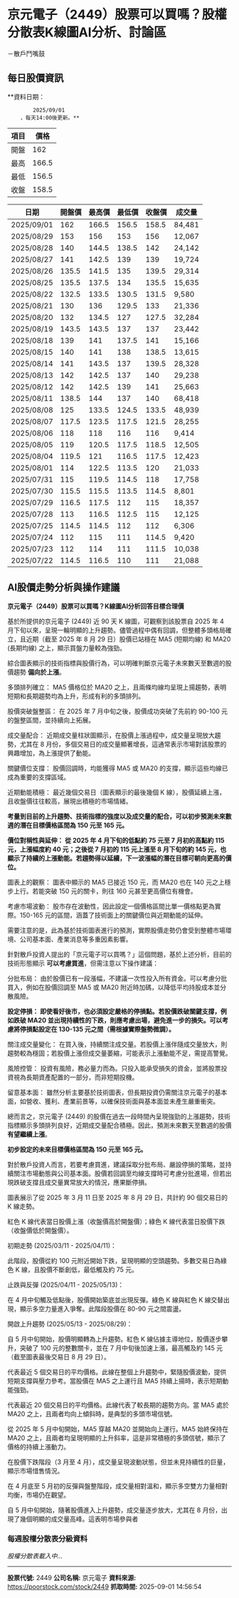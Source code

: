 # 京元電子（2449）股票可以買嗎？股權分散表K線圖AI分析、討論區
－散戶鬥嘴鼓

## 每日股價資訊

**資料日期：
        
            2025/09/01
        ，每天14:00後更新。**

| 項目 | 價格 |
|------|------|
| 開盤 | 162 |
| 最高 | 166.5 |
| 最低 | 156.5 |
| 收盤 | 158.5 |

| 日期 | 開盤價 | 最高價 | 最低價 | 收盤價 | 成交量 |
|------|--------|--------|--------|--------|--------|
| 2025/09/01 | 162 | 166.5 | 156.5 | 158.5 | 84,481 |
| 2025/08/29 | 153 | 156 | 153 | 156 | 12,067 |
| 2025/08/28 | 140 | 144.5 | 138.5 | 142 | 24,142 |
| 2025/08/27 | 141 | 142.5 | 139 | 139 | 19,724 |
| 2025/08/26 | 135.5 | 141.5 | 135 | 139.5 | 29,314 |
| 2025/08/25 | 135.5 | 137.5 | 134 | 135.5 | 15,635 |
| 2025/08/22 | 132.5 | 133.5 | 130.5 | 131.5 | 9,580 |
| 2025/08/21 | 130 | 136 | 129.5 | 133 | 21,336 |
| 2025/08/20 | 132 | 134.5 | 127 | 127.5 | 32,284 |
| 2025/08/19 | 143.5 | 143.5 | 137 | 137 | 23,442 |
| 2025/08/18 | 139 | 141 | 137.5 | 141 | 15,166 |
| 2025/08/15 | 140 | 141 | 138 | 138.5 | 13,615 |
| 2025/08/14 | 141 | 143.5 | 137 | 139.5 | 28,328 |
| 2025/08/13 | 142 | 142.5 | 137 | 140 | 29,238 |
| 2025/08/12 | 142 | 142.5 | 139 | 141 | 25,663 |
| 2025/08/11 | 138.5 | 144 | 137 | 140 | 68,418 |
| 2025/08/08 | 125 | 133.5 | 124.5 | 133.5 | 48,939 |
| 2025/08/07 | 117.5 | 123.5 | 117.5 | 121.5 | 28,255 |
| 2025/08/06 | 118 | 118 | 116 | 116 | 9,414 |
| 2025/08/05 | 119 | 120.5 | 117.5 | 118.5 | 12,505 |
| 2025/08/04 | 119.5 | 121 | 116.5 | 117.5 | 12,423 |
| 2025/08/01 | 114 | 122.5 | 113.5 | 120 | 21,033 |
| 2025/07/31 | 115 | 119.5 | 114.5 | 118 | 17,758 |
| 2025/07/30 | 115.5 | 115.5 | 113.5 | 114.5 | 8,801 |
| 2025/07/29 | 116.5 | 117.5 | 112 | 115 | 18,357 |
| 2025/07/28 | 113 | 116.5 | 112.5 | 115 | 12,125 |
| 2025/07/25 | 114.5 | 114.5 | 112 | 112 | 6,306 |
| 2025/07/24 | 112 | 115 | 111 | 114.5 | 9,420 |
| 2025/07/23 | 112 | 114 | 111 | 111.5 | 10,038 |
| 2025/07/22 | 114.5 | 116.5 | 110 | 111 | 21,088 |

## AI股價走勢分析與操作建議

**京元電子（2449）股票可以買嗎？K線圖AI分析回答目標合理價**

基於所提供的京元電子 (2449) 近 90 天 K 線圖，可觀察到該股票自 2025 年 4 月下旬以來，呈現一輪明顯的上升趨勢。儘管過程中偶有回調，但整體多頭格局確立，且近期（截至 2025 年 8 月 29 日）股價已站穩在 MA5 (短期均線) 和 MA20 (長期均線) 之上，顯示買盤力量較為強勁。

綜合圖表顯示的技術指標與股價行為，可以明確判斷京元電子未來數天至數週的股價趨勢 **偏向於上漲**。

多頭排列確立： MA5 價格位於 MA20 之上，且兩條均線均呈現上揚趨勢，表明短期和長期趨勢均為上升，形成有利的多頭排列。

股價突破盤整區： 在 2025 年 7 月中旬之後，股價成功突破了先前約 90-100 元的盤整區間，並持續向上拓展。

成交量配合： 近期成交量柱狀圖顯示，在股價上漲過程中，成交量呈現放大趨勢，尤其在 8 月份，多個交易日的成交量顯著增長，這通常表示市場對該股票的興趣增加，為上漲提供了動能。

關鍵價位支撐： 股價回調時，均能獲得 MA5 或 MA20 的支撐，顯示這些均線已成為重要的支撐區域。

近期動能積極： 最近幾個交易日（圖表顯示的最後幾個 K 線），股價延續上漲，且收盤價往往較高，展現出積極的市場情緒。

**考量到目前的上升趨勢、技術指標的強度以及成交量的配合，可以初步預測未來數週的潛在目標價格區間為 150 元至 165 元。**

**價位對稱性與延伸： 從 2025 年 4 月下旬的低點約 75 元至 7 月初的高點約 115 元，上漲幅度約 40 元；之後從 7 月初的 115 元上漲至 8 月下旬的約 145 元，也顯示了持續的上漲動能。若趨勢得以延續，下一波漲幅的潛在目標可朝向更高的價位。**

圖表上的觀察： 圖表中顯示的 MA5 已接近 150 元，而 MA20 也在 140 元之上穩步上行。若能突破 150 元的關卡，則往 160 元甚至更高價位有機會。

考慮市場波動： 股市存在波動性，因此設定一個價格區間比單一價格點更為實際。150-165 元的區間，涵蓋了技術面上的關鍵價位與近期動能的延伸。

需要注意的是，此為基於技術圖表進行的預測，實際股價走勢仍會受到整體市場環境、公司基本面、產業消息等多重因素影響。

針對散戶投資人提出的「京元電子可以買嗎？」這個問題，基於上述分析，目前的技術形態顯示 **可以考慮買進**，但需注意以下操作建議：

分批布局： 由於股價已有一段漲幅，不建議一次性投入所有資金。可以考慮分批買入，例如在股價回調至 MA5 或 MA20 附近時加碼，以降低平均持股成本並分散風險。

**設定停損： 即使看好後市，也必須設定嚴格的停損點。若股價跌破關鍵支撐，例如跌破 MA20 並出現持續性的下跌，則應考慮出場，避免進一步的損失。可以考慮將停損點設定在 130-135 元之間（需根據實際盤勢微調）。**

關注成交量變化： 在買入後，持續關注成交量。若股價上漲伴隨成交量放大，則趨勢較為穩固；若股價上漲但成交量萎縮，可能表示上漲動能不足，需提高警覺。

風險控管： 投資有風險，務必量力而為。只投入能承受損失的資金，並將股票投資視為長期資產配置的一部分，而非短期投機。

留意基本面： 雖然分析主要基於技術圖表，但長期投資仍需關注京元電子的基本面，如營收、獲利、產業前景等，以確保技術面與基本面並未產生嚴重衝突。

總而言之，京元電子 (2449) 的股價在過去一段時間內呈現強勁的上漲趨勢，技術指標顯示多頭排列良好，近期成交量配合積極。因此，預測未來數天至數週的股價 **有望繼續上漲**。

**初步設定的未來目標價格區間為 150 元至 165 元。**

對於散戶投資人而言，若要考慮買進，建議採取分批布局、嚴設停損的策略，並持續關注市場動態與公司基本面。股價若回調至均線支撐時可考慮分批進場，但若出現跌破支撐且成交量異常放大的情況，應果斷停損。

圖表展示了從 2025 年 3 月 11 日至 2025 年 8 月 29 日，共計約 90 個交易日的 K 線走勢。

紅色 K 線代表當日股價上漲（收盤價高於開盤價）；綠色 K 線代表當日股價下跌（收盤價低於開盤價）。

初期走勢 (2025/03/11 - 2025/04/11)：

此階段，股價從約 100 元附近開始下跌，呈現明顯的空頭趨勢。多數交易日為綠色 K 線，且股價不斷創低，最低觸及約 75 元。

止跌與反彈 (2025/04/11 - 2025/05/13)：

在 4 月中旬觸及低點後，股價開始築底並出現反彈。綠色 K 線與紅色 K 線交替出現，顯示多空力量進入爭奪。此階段股價在 80-90 元之間震盪。

開啟上升趨勢 (2025/05/13 - 2025/08/29)：

自 5 月中旬開始，股價明顯轉為上升趨勢。紅色 K 線佔據主導地位，股價逐步攀升，突破了 100 元的整數關卡，並在 7 月中旬後加速上漲，最高觸及約 145 元（截至圖表最後交易日 8 月 29 日）。

代表最近 5 個交易日的平均價格。此線在整個上升趨勢中，緊隨股價波動，提供短期支撐與壓力參考。當股價在 MA5 之上運行且 MA5 持續上揚時，表示短期動能強勁。

代表最近 20 個交易日的平均價格。此線代表了較長期的趨勢方向。當 MA5 處於 MA20 之上，且兩者均向上傾斜時，是典型的多頭市場信號。

從 2025 年 5 月中旬開始，MA5 穿越 MA20 並開始向上運行。MA5 始終保持在 MA20 之上，且兩者均呈現明顯的上升斜率，這是非常積極的多頭信號，顯示了價格的持續上漲動力。

在股價下跌階段（3 月至 4 月），成交量呈現波動狀態，但並未見持續性的巨量，顯示市場惜售情況。

在 4 月底至 5 月初的反彈與盤整階段，成交量相對溫和，顯示多空雙方力量相對均衡，市場仍在觀望。

自 5 月中旬開始，隨著股價進入上升趨勢，成交量逐步放大，尤其在 8 月份，出現了幾個明顯的成交量高峰。這表明市場參與者

### 每週股權分散表分級資料

*股權分散表載入中...*

---

**股票代號:** 2449
**公司名稱:** 京元電子
**資料來源:** https://poorstock.com/stock/2449
**抓取時間:** 2025-09-01 14:56:54